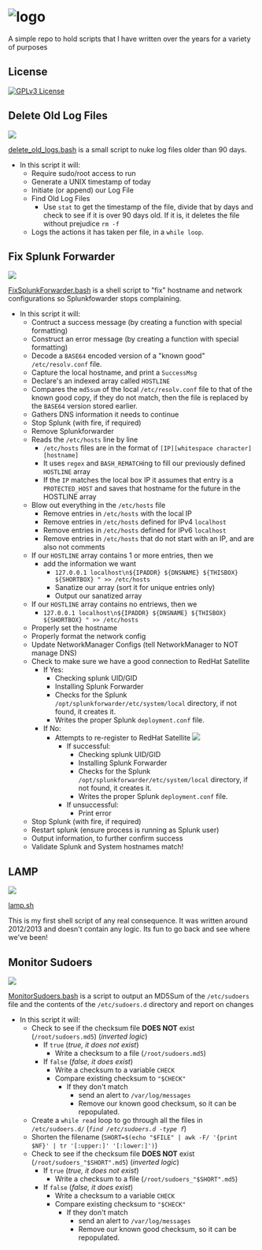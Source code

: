 
# ![logo](https://camo.githubusercontent.com/a7de91b915d8b286dda762e3683d9a1c961692d43f8349d020ecd54634a823cf/68747470733a2f2f63646e2e7261776769742e636f6d2f6f64622f6f6666696369616c2d626173682d6c6f676f2f6d61737465722f6173736574732f4c6f676f732f4964656e746974792f504e472f424153485f6c6f676f2d7472616e73706172656e742d62672d636f6c6f722e706e67)

A simple repo to hold scripts that I have written over the years for a variety of purposes


## License

[![GPLv3 License](https://img.shields.io/badge/License-GPL%20v3-yellow.svg)](https://opensource.org/licenses/)


## Delete Old Log Files
[![ ](https://img.shields.io/badge/DEPENDENCY-Requires%20Root%20Access-orange)](https://tldp.org/LDP/lame/LAME/linux-admin-made-easy/root-account.html)

[delete_old_logs.bash](delete_old_logs.bash) is a small script to nuke log files older than 90 days.

- In this script it will:
  - Require sudo/root access to run
  - Generate a UNIX timestamp of today
  - Initiate (or append) our Log File
  - Find Old Log Files
    - Use `stat` to get the timestamp of the file, divide that by days and check to see if it is over 90 days old.  If it is, it deletes the file without prejudice `rm -f`
  - Logs the actions it has taken per file, in a `while loop`.

## Fix Splunk Forwarder
[![ ](https://img.shields.io/badge/DEPENDENCY-Requires%20Root%20Access-orange)](https://tldp.org/LDP/lame/LAME/linux-admin-made-easy/root-account.html)

[FixSplunkForwarder.bash](FixSplunkForwarder.bash) is a shell script to "fix" hostname and network configurations so Splunkfowarder stops complaining.

- In this script it will:
    - Contruct a success message (by creating a function with special formatting)
    - Construct an error message (by creating a function with special formatting)
    - Decode a `BASE64` encoded version of a "known good" `/etc/resolv.conf` file.
    - Capture the local hostname, and print a `SuccessMsg`
    - Declare's an indexed array called `HOSTLINE`
    - Compares the `md5sum` of the local `/etc/resolv.conf` file to that of the known good copy, if they do not match, then the file is replaced by the `BASE64` version stored earlier.
    - Gathers DNS information it needs to continue
    - Stop Splunk (with fire, if required)
    - Remove Splunkforwarder
    - Reads the `/etc/hosts` line by line
      - `/etc/hosts` files are in the format of `[IP][whitespace character][hostname]`
      - It uses `regex` and `BASH_REMATCH`ing to fill our previously defined `HOSTLINE` array
      - If the `IP` matches the local box IP it assumes that entry is a `PROTECTED_HOST` and saves that hostname for the future in the HOSTLINE array
    - Blow out everything in the `/etc/hosts` file
      - Remove entries in `/etc/hosts` with the local IP
      - Remove entries in `/etc/hosts` defined for IPv4 `localhost`
      - Remove entries in `/etc/hosts` defined for IPv6 `localhost`
      - Remove entries in `/etc/hosts` that do not start with an IP, and are also not comments
    - If our `HOSTLINE` array contains 1 or more entries, then we 
      - add the information we want
        - `127.0.0.1 localhost\n${IPADDR} ${DNSNAME} ${THISBOX} ${SHORTBOX} " >> /etc/hosts`
        - Sanatize our array (sort it for unique entries only)
        - Output our sanatized array
    - If our `HOSTLINE` array contains no entriews, then we
      - `127.0.0.1 localhost\n${IPADDR} ${DNSNAME} ${THISBOX} ${SHORTBOX} " >> /etc/hosts`
    - Properly set the hostname
    - Properly format the network config
    - Update NetworkManager Configs (tell NetworkManager to NOT manage DNS)
    - Check to make sure we have a good connection to RedHat Satellite
      - If Yes:
        - Checking splunk UID/GID
        - Installing Splunk Forwarder
        - Checks for the Splunk `/opt/splunkforwarder/etc/system/local` directory, if not found, it creates it.
        - Writes the proper Splunk `deployment.conf` file.
      - If No:
        - Attempts to re-register to RedHat Satellite [![ ](https://img.shields.io/badge/ALERT-Deprecated%20in%20Satellite%20v6.9-red)](https://access.redhat.com/documentation/en-us/red_hat_satellite/6.9/html-single/release_notes/index#deprecated_functionality)
          - If successful:
            - Checking splunk UID/GID
            - Installing Splunk Forwarder
            - Checks for the Splunk `/opt/splunkforwarder/etc/system/local` directory, if not found, it creates it.
            - Writes the proper Splunk `deployment.conf` file.
          - If unsuccessful:
            - Print error
    - Stop Splunk (with fire, if required)
    - Restart splunk (ensure process is running as Splunk user)
    - Output information, to further confirm success
    - Validate Splunk and System hostnames match!

## LAMP
[![ ](https://img.shields.io/badge/DEPENDENCY-Requires%20Root%20Access-orange)](https://tldp.org/LDP/lame/LAME/linux-admin-made-easy/root-account.html)

[lamp.sh](lamp.sh)

This is my first shell script of any real consequence.  It was written around 2012/2013 and doesn't contain any logic. Its fun to go back and see where we've been!

## Monitor Sudoers
[![ ](https://img.shields.io/badge/DEPENDENCY-Requires%20Root%20Access-orange)](https://tldp.org/LDP/lame/LAME/linux-admin-made-easy/root-account.html)

[MonitorSudoers.bash]([MonitorSudoers.bash) is a script to output an MD5Sum of the `/etc/sudoers` file and the contents of the `/etc/sudoers.d` directory and report on changes

- In this script it will:
  - Check to see if the checksum file **DOES NOT** exist (`/root/sudoers.md5`) (_inverted logic_)
    - If `true` (_true, it does not exist_)
      - Write a checksum to a file (`/root/sudoers.md5`)
    - If `false` (_false, it does exist_)
      - Write a checksum to a variable `CHECK`
      - Compare existing checksum to `"$CHECK"`
        - If they don't match
          - send an alert to `/var/log/messages`
          - Remove our known good checksum, so it can be repopulated.
  - Create a `while read` loop to go through all the files in `/etc/sudoers.d/` (_`find /etc/sudoers.d -type f`_)
  - Shorten the filename (`SHORT=$(echo "$FILE" | awk -F/ '{print $NF}' | tr '[:upper:]' '[:lower:]')`)
  - Check to see if the checksum file **DOES NOT** exist (`/root/sudoers_"$SHORT".md5`) (_inverted logic_)
    - If `true` (_true, it does not exist_)
      - Write a checksum to a file (`/root/sudoers_"$SHORT".md5`)
    - If `false` (_false, it does exist_)
      - Write a checksum to a variable `CHECK`
      - Compare existing checksum to `"$CHECK"`
        - If they don't match
          - send an alert to `/var/log/messages`
          - Remove our known good checksum, so it can be repopulated.


